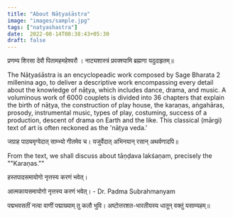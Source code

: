 ```yaml
---
title: "About Nāṭyaśāstra"
image: "images/sample.jpg"
tags: ["natyashastra"]
date:  2022-08-14T08:38:43+05:30
draft: false
---
```



प्रणम्य शिरसा देवौ पितामहमहेश्वरौ ।
नाट्यशास्त्रं प्रवक्श्यामि ब्रह्मणा यदुदाहृतम्॥

The Nāṭyaśāstra is an encyclopeadic work composed by Sage Bharata 2 millenina ago, to deliver a descriptive work encompassing every detail about the knowledge of nāṭya​, which includes dance, drama, and music. A voluminous work of 6000 couplets is divided into 36 chapters that explain the birth of nāṭya​, the construction of play house, the karaṇa​s, aṅgahāra​s, prosody, instrumental music, types of play, costuming, success of a production, descent of drama on Earth and the like. This classical (mārgi) text of art is often reckoned as the 'nāṭya veda​.' 

जग्राह पाठ्यमृग्वेदात् साम्भ्यो गीतमेव च।
यजुर्वेदात् अभिनयान् रसान् अथर्वणादपि॥ 

From the text, we shall discuss about tāṇḍava lakśaṇam, precisely the ""Karaṇas.""​

हस्तपादसमायोगो नृत्तस्य करणं भवेत्।  

आत्मकायसमायोगो नृत्तस्य करणं भवेत्।  - Dr. Padma Subrahmanyam

पद्मभवसतीं नत्वा वाणीं पद्माख्याम् तु कलौ भुवि।
अष्टोत्तरशत-भारतीयस्य धातून् वक्तुं यसाम्यहम्॥